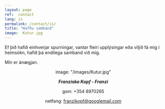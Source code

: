 ```yaml
---
layout: page
ref:  contact
lang: is
permalink: /contact/is/
title: "Hafðu samband"
image:  Kutur.jpg
---
```


Ef þið hafið einhverjar spurningar, vantar fleiri upplýsingar eða viljið fá mig í heimsókn, hafið þá endilega samband við mig.

Mín er ánægjan.
<center>
image:  "/images/Kutur.jpg"


***Franziska Kopf - Franzi***


gsm: +354 8970265


netfang: franzikopf@googlemail.com
</center>
